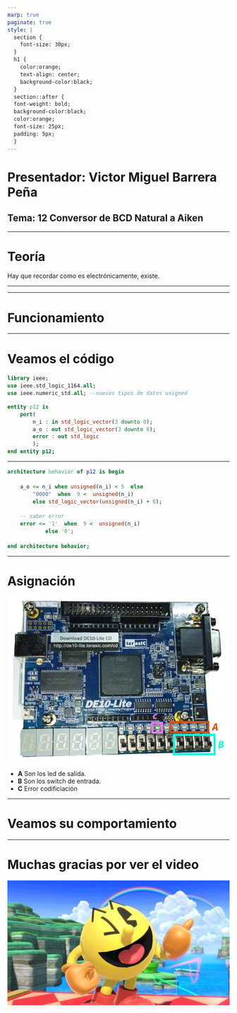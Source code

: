 ```yaml
---
marp: true
paginate: true
style: |
  section {
    font-size: 30px;
  }
  h1 {
    color:orange;
    text-align: center;
    background-color:black;
  }
  section::after {
  font-weight: bold;
  background-color:black;
  color:orange;
  font-size: 25px;
  padding: 5px;
  }
---
```

<!-- _backgroundColor: Orange -->
<!-- _color: white-->

# Presentador: Victor Miguel Barrera Peña
## Tema: 12 Conversor de BCD Natural a Aiken

---

# Teoría

Hay que recordar como es electrónicamente, existe.

---




---



# Funcionamiento



---

# Veamos el código

```vhdl
library ieee;
use ieee.std_logic_1164.all;
use ieee.numeric_std.all; --nuevos tipos de datos usigned

```

```vhdl
entity p12 is
	port(
		n_i : in std_logic_vector(3 downto 0);
		a_o : out std_logic_vector(3 downto 0);
		error : out std_logic
		);
end entity p12;
```
---

```vhdl
architecture behavior of p12 is begin

	a_o <= n_i when unsigned(n_i) < 5  else
		"0000"  when  9 <  unsigned(n_i) 
		else std_logic_vector(unsigned(n_i) + 6);
		
	-- saber error
	error <= '1'  when  9 <  unsigned(n_i)
			else '0';

end architecture behavior;
```

---



# Asignación
![bg left:70%](./img/pines1.jpg)

- **A** Son los led de salida.
- **B** Son los switch de entrada.
- **C** Error codificiación


---

# Veamos su comportamiento

---

# Muchas gracias por ver el video


![bg left:70%](./img/end.jpg)